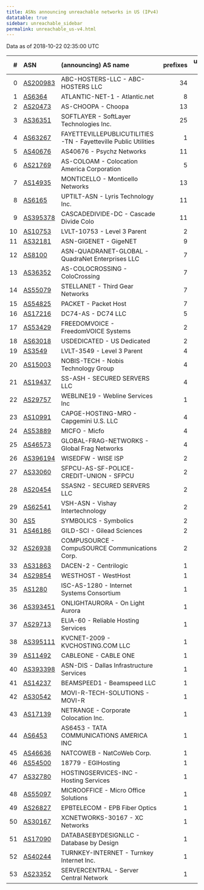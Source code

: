 ```yaml
---
title: ASNs announcing unreachable networks in US (IPv4)
datatable: true
sidebar: unreachable_sidebar
permalink: unreachable_us-v4.html
---
```


Data as of 2018-10-22 02:35:00 UTC


<div class="datatable-begin"></div>

|   # | ASN                                      | (announcing) AS name                                           |   prefixes |   unreachable /24s |
|----:|:-----------------------------------------|:---------------------------------------------------------------|-----------:|-------------------:|
|   0 | [AS200983](unreachable_AS200983-v4.html) | ABC-HOSTERS-LLC - ABC-HOSTERS LLC                              |         34 |                 39 |
|   1 | [AS6364](unreachable_AS6364-v4.html)     | ATLANTIC-NET-1 - Atlantic.net                                  |          8 |                 30 |
|   2 | [AS20473](unreachable_AS20473-v4.html)   | AS-CHOOPA - Choopa                                             |         13 |                 27 |
|   3 | [AS36351](unreachable_AS36351-v4.html)   | SOFTLAYER - SoftLayer Technologies Inc.                        |         25 |                 25 |
|   4 | [AS63267](unreachable_AS63267-v4.html)   | FAYETTEVILLEPUBLICUTILITIES-TN - Fayetteville Public Utilities |          1 |                 16 |
|   5 | [AS40676](unreachable_AS40676-v4.html)   | AS40676 - Psychz Networks                                      |         11 |                 14 |
|   6 | [AS21769](unreachable_AS21769-v4.html)   | AS-COLOAM - Colocation America Corporation                     |          5 |                 13 |
|   7 | [AS14935](unreachable_AS14935-v4.html)   | MONTICELLO - Monticello Networks                               |         13 |                 13 |
|   8 | [AS6165](unreachable_AS6165-v4.html)     | UPTILT-ASN - Lyris Technology Inc.                             |         11 |                 11 |
|   9 | [AS395378](unreachable_AS395378-v4.html) | CASCADEDIVIDE-DC - Cascade Divide Colo                         |         11 |                 11 |
|  10 | [AS10753](unreachable_AS10753-v4.html)   | LVLT-10753 - Level 3 Parent                                    |          2 |                  9 |
|  11 | [AS32181](unreachable_AS32181-v4.html)   | ASN-GIGENET - GigeNET                                          |          9 |                  9 |
|  12 | [AS8100](unreachable_AS8100-v4.html)     | ASN-QUADRANET-GLOBAL - QuadraNet Enterprises LLC               |          7 |                  7 |
|  13 | [AS36352](unreachable_AS36352-v4.html)   | AS-COLOCROSSING - ColoCrossing                                 |          7 |                  7 |
|  14 | [AS55079](unreachable_AS55079-v4.html)   | STELLANET - Third Gear Networks                                |          7 |                  7 |
|  15 | [AS54825](unreachable_AS54825-v4.html)   | PACKET - Packet Host                                           |          7 |                  7 |
|  16 | [AS17216](unreachable_AS17216-v4.html)   | DC74-AS - DC74 LLC                                             |          5 |                  5 |
|  17 | [AS53429](unreachable_AS53429-v4.html)   | FREEDOMVOICE - FreedomVOICE Systems                            |          2 |                  5 |
|  18 | [AS63018](unreachable_AS63018-v4.html)   | USDEDICATED - US Dedicated                                     |          2 |                  5 |
|  19 | [AS3549](unreachable_AS3549-v4.html)     | LVLT-3549 - Level 3 Parent                                     |          4 |                  4 |
|  20 | [AS15003](unreachable_AS15003-v4.html)   | NOBIS-TECH - Nobis Technology Group                            |          4 |                  4 |
|  21 | [AS19437](unreachable_AS19437-v4.html)   | SS-ASH - SECURED SERVERS LLC                                   |          4 |                  4 |
|  22 | [AS29757](unreachable_AS29757-v4.html)   | WEBLINE19 - Webline Services Inc                               |          1 |                  4 |
|  23 | [AS10991](unreachable_AS10991-v4.html)   | CAPGE-HOSTING-MRO - Capgemini U.S. LLC                         |          4 |                  4 |
|  24 | [AS53889](unreachable_AS53889-v4.html)   | MICFO - Micfo                                                  |          4 |                  4 |
|  25 | [AS46573](unreachable_AS46573-v4.html)   | GLOBAL-FRAG-NETWORKS - Global Frag Networks                    |          4 |                  4 |
|  26 | [AS396194](unreachable_AS396194-v4.html) | WISEDFW - WISE ISP                                             |          2 |                  3 |
|  27 | [AS33060](unreachable_AS33060-v4.html)   | SFPCU-AS-SF-POLICE-CREDIT-UNION - SFPCU                        |          2 |                  2 |
|  28 | [AS20454](unreachable_AS20454-v4.html)   | SSASN2 - SECURED SERVERS LLC                                   |          2 |                  2 |
|  29 | [AS62541](unreachable_AS62541-v4.html)   | VSH-ASN - Vishay Intertechnology                               |          2 |                  2 |
|  30 | [AS5](unreachable_AS5-v4.html)           | SYMBOLICS - Symbolics                                          |          2 |                  2 |
|  31 | [AS46186](unreachable_AS46186-v4.html)   | GILD-SCI - Gilead Sciences                                     |          2 |                  2 |
|  32 | [AS26938](unreachable_AS26938-v4.html)   | COMPUSOURCE - CompuSOURCE Communications Corp.                 |          2 |                  2 |
|  33 | [AS31863](unreachable_AS31863-v4.html)   | DACEN-2 - Centrilogic                                          |          1 |                  1 |
|  34 | [AS29854](unreachable_AS29854-v4.html)   | WESTHOST - WestHost                                            |          1 |                  1 |
|  35 | [AS1280](unreachable_AS1280-v4.html)     | ISC-AS-1280 - Internet Systems Consortium                      |          1 |                  1 |
|  36 | [AS393451](unreachable_AS393451-v4.html) | ONLIGHTAURORA - On Light Aurora                                |          1 |                  1 |
|  37 | [AS29713](unreachable_AS29713-v4.html)   | ELIA-60 - Reliable Hosting Services                            |          1 |                  1 |
|  38 | [AS395111](unreachable_AS395111-v4.html) | KVCNET-2009 - KVCHOSTING.COM LLC                               |          1 |                  1 |
|  39 | [AS11492](unreachable_AS11492-v4.html)   | CABLEONE - CABLE ONE                                           |          1 |                  1 |
|  40 | [AS393398](unreachable_AS393398-v4.html) | ASN-DIS - Dallas Infrastructure Services                       |          1 |                  1 |
|  41 | [AS14237](unreachable_AS14237-v4.html)   | BEAMSPEED1 - Beamspeed LLC                                     |          1 |                  1 |
|  42 | [AS30542](unreachable_AS30542-v4.html)   | MOVI-R-TECH-SOLUTIONS - MOVI-R                                 |          1 |                  1 |
|  43 | [AS17139](unreachable_AS17139-v4.html)   | NETRANGE - Corporate Colocation Inc.                           |          1 |                  1 |
|  44 | [AS6453](unreachable_AS6453-v4.html)     | AS6453 - TATA COMMUNICATIONS AMERICA INC                       |          1 |                  1 |
|  45 | [AS46636](unreachable_AS46636-v4.html)   | NATCOWEB - NatCoWeb Corp.                                      |          1 |                  1 |
|  46 | [AS54500](unreachable_AS54500-v4.html)   | 18779 - EGIHosting                                             |          1 |                  1 |
|  47 | [AS32780](unreachable_AS32780-v4.html)   | HOSTINGSERVICES-INC - Hosting Services                         |          1 |                  1 |
|  48 | [AS55097](unreachable_AS55097-v4.html)   | MICROOFFICE - Micro Office Solutions                           |          1 |                  1 |
|  49 | [AS26827](unreachable_AS26827-v4.html)   | EPBTELECOM - EPB Fiber Optics                                  |          1 |                  1 |
|  50 | [AS30167](unreachable_AS30167-v4.html)   | XCNETWORKS-30167 - XC Networks                                 |          1 |                  1 |
|  51 | [AS17090](unreachable_AS17090-v4.html)   | DATABASEBYDESIGNLLC - Database by Design                       |          1 |                  1 |
|  52 | [AS40244](unreachable_AS40244-v4.html)   | TURNKEY-INTERNET - Turnkey Internet Inc.                       |          1 |                  1 |
|  53 | [AS23352](unreachable_AS23352-v4.html)   | SERVERCENTRAL - Server Central Network                         |          1 |                  1 |

<div class="datatable-end"></div>